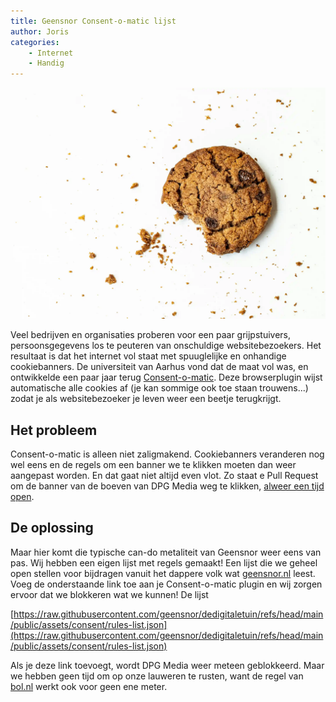 ```yaml
---
title: Geensnor Consent-o-matic lijst
author: Joris
categories: 
    - Internet
    - Handig
---
```


![koekje](../assets/posts/cookiebanners.webp)

Veel bedrijven en organisaties proberen voor een paar grijpstuivers, persoonsgegevens los te peuteren van onschuldige websitebezoekers. Het resultaat is dat het internet vol staat met spuuglelijke en onhandige cookiebanners. De universiteit van Aarhus vond dat de maat vol was, en ontwikkelde een paar jaar terug [Consent-o-matic](https://consentomatic.au.dk/). Deze browserplugin wijst automatische alle cookies af (je kan sommige ook toe staan trouwens...) zodat je als websitebezoeker je leven weer een beetje terugkrijgt.

## Het probleem

Consent-o-matic is alleen niet zaligmakend. Cookiebanners veranderen nog wel eens en de regels om een banner we te klikken moeten dan weer aangepast worden. En dat gaat niet altijd even vlot. Zo staat e Pull Request om de banner van de boeven van DPG Media weg te klikken, [alweer een tijd open](https://github.com/cavi-au/Consent-O-Matic/pull/475).

## De oplossing

Maar hier komt die typische can-do metaliteit van Geensnor weer eens van pas. Wij hebben een eigen lijst met regels gemaakt! Een lijst die we geheel open stellen voor bijdragen vanuit het dappere volk wat [geensnor.nl](https://www.geensnor.nl) leest. Voeg de onderstaande link toe aan je Consent-o-matic plugin en wij zorgen ervoor dat we blokkeren wat we kunnen! De lijst

[https://raw.githubusercontent.com/geensnor/dedigitaletuin/refs/head/main/public/assets/consent/rules-list.json](https://raw.githubusercontent.com/geensnor/dedigitaletuin/refs/head/main/public/assets/consent/rules-list.json)

Als je deze link toevoegt, wordt DPG Media weer meteen geblokkeerd. Maar we hebben geen tijd om op onze lauweren te rusten, want de regel van [bol.nl](https://github.com/cavi-au/Consent-O-Matic/blob/master/rules/bol.json) werkt ook voor geen ene meter.
